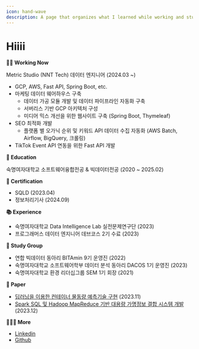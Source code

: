 ```yaml
---
icon: hand-wave
description: A page that organizes what I learned while working and studying on my own ᰔ
---
```


# Hiiii

👩‍💻 **Working Now**

Metric Studio (NNT Tech) 데이터 엔지니어 (2024.03 \~)

* GCP, AWS, Fast API, Spring Boot, etc.
* 마케팅 데이터 웨어하우스 구축
  * 데이터 가공 모듈 개발 및 데이터 파이프라인 자동화 구축
  * 서버리스 기반 GCP 아키텍처 구성
  * 미디어 믹스 개선을 위한 웹사이트 구축 (Spring Boot, Thymeleaf)
* SEO 최적화 개발
  * 플랫폼 별 오가닉 순위 및 키워드 API 데이터 수집 자동화 (AWS Batch, Airflow, BigQuery, 크롤링)
*  TikTok Event API 연동을 위한 Fast API 개발&#x20;

**🏫 Education**

숙명여자대학교 소프트웨어융합전공 & 빅데이터전공 (2020 \~ 2025.02)

**📄 Certification**

* SQLD (2023.04)
* 정보처리기사 (2024.09)

**📚 Experience**

* 숙명여자대학교 Data Intelligence Lab 실전문제연구단 (2023)
* 프로그래머스 데이터 엔지니어 데브코스 2기 수료 (2023)

**👥 Study Group**

* 연합 빅데이터 동아리 BITAmin 9기 운영진 (2022)
* 숙명여자대학교 소프트웨어학부 데이터 분석 동아리 DACOS 1기 운영진 (2023)
* 숙명여자대학교 환경 리더십그룹 SEM 1기 회장 (2021)

**📃 Paper**

* [딥러닝을 이용한 컨테이너 물동량 예측기술 구현](https://koreascience.kr/article/CFKO202333854992270.page) (2023.11)
* [Spark SQL 및 Hadoop MapReduce 기반 대용량 가명정보 결합 시스템 개발](https://www.dbpia.co.kr/journal/articleDetail?nodeId=NODE11705448) (2023.12)

**💁🏻‍♀️ More**&#x20;

* [Linkedin](https://www.linkedin.com/in/bokyung124/)
* [Github](https://github.com/bokyung124)
